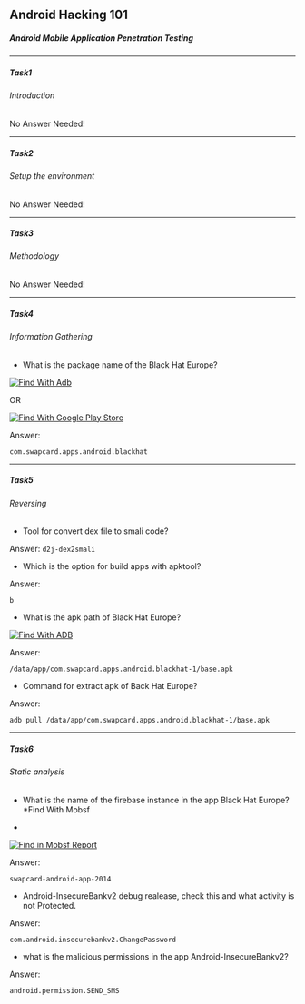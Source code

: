 ## Android Hacking 101
##### Android Mobile Application Penetration Testing


------------

##### Task1
###### Introduction 
No Answer Needed!

------------

##### Task2
###### Setup the environment
No Answer Needed!

------------
##### Task3
###### Methodology
No Answer Needed!

------------
##### Task4
###### Information Gathering


- What is the package name of the Black Hat Europe?

 [![Find With Adb](https://i.ibb.co/7S9QZc7/1.jpg "Find With Adb")](https://github.com/Spotifys/Tryhackme/blob/main/Mobile/Android%20Hacking%20101/README.md "Find With Adb")

OR

[![Find With Google Play Store](https://i.ibb.co/SQV5Sjx/2.jpg "Find With Google Play Store")](https://github.com/Spotifys/Tryhackme/blob/main/Mobile/Android%20Hacking%20101/README.md "Find With Google Play Store")

Answer:
 ```
com.swapcard.apps.android.blackhat
```
------------
##### Task5
###### Reversing


- Tool for convert dex file to smali code?

Answer:
```d2j-dex2smali```

- Which is the option for build apps with apktool?

Answer:

```b```

- What is the apk path of Black Hat Europe?

[![Find With ADB](https://i.ibb.co/t25V1r7/3.jpg "Find With ADB")](https://github.com/Spotifys/Tryhackme/blob/main/Mobile/Android%20Hacking%20101/README.md "Find With ADB")

Answer:

```/data/app/com.swapcard.apps.android.blackhat-1/base.apk```

- Command for extract apk of Back Hat Europe?

Answer:

```adb pull /data/app/com.swapcard.apps.android.blackhat-1/base.apk```

------------
##### Task6
###### Static analysis


- What is the name of the firebase instance in the app Black Hat Europe?
*Find With Mobsf
*
[![Find in Mobsf Report](https://i.ibb.co/0VHWy1L/4.jpg "Find in Mobsf Report")](https://github.com/Spotifys/Tryhackme/blob/main/Mobile/Android%20Hacking%20101/README.md "Find in Mobsf Report")

Answer:

```swapcard-android-app-2014 ```


- Android-InsecureBankv2 debug realease, check this and what activity is not Protected.

Answer:

```com.android.insecurebankv2.ChangePassword```

- what is the malicious permissions in the app Android-InsecureBankv2?

Answer:

```android.permission.SEND_SMS```
